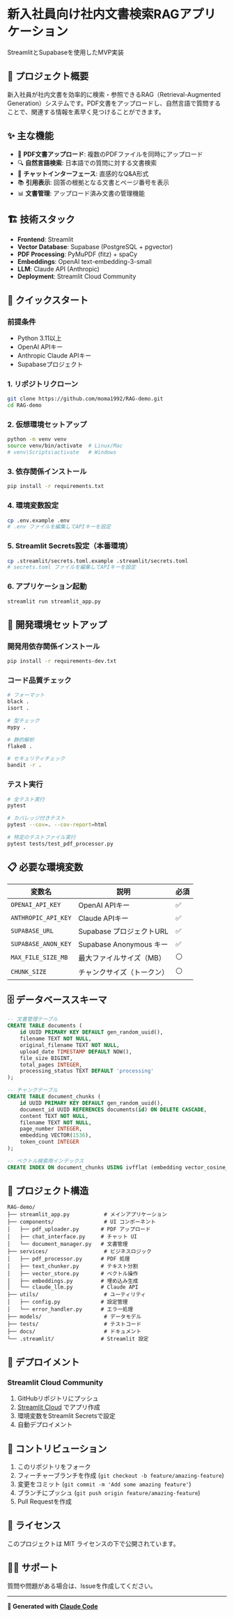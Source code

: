 # 新入社員向け社内文書検索RAGアプリケーション

StreamlitとSupabaseを使用したMVP実装

## 🎯 プロジェクト概要

新入社員が社内文書を効率的に検索・参照できるRAG（Retrieval-Augmented Generation）システムです。PDF文書をアップロードし、自然言語で質問することで、関連する情報を素早く見つけることができます。

## ✨ 主な機能

- 📁 **PDF文書アップロード**: 複数のPDFファイルを同時にアップロード
- 🔍 **自然言語検索**: 日本語での質問に対する文書検索
- 💬 **チャットインターフェース**: 直感的なQ&A形式
- 📚 **引用表示**: 回答の根拠となる文書とページ番号を表示
- 📊 **文書管理**: アップロード済み文書の管理機能

## 🏗️ 技術スタック

- **Frontend**: Streamlit
- **Vector Database**: Supabase (PostgreSQL + pgvector)
- **PDF Processing**: PyMuPDF (fitz) + spaCy
- **Embeddings**: OpenAI text-embedding-3-small
- **LLM**: Claude API (Anthropic)
- **Deployment**: Streamlit Cloud Community

## 🚀 クイックスタート

### 前提条件

- Python 3.11以上
- OpenAI APIキー
- Anthropic Claude APIキー  
- Supabaseプロジェクト

### 1. リポジトリクローン

```bash
git clone https://github.com/moma1992/RAG-demo.git
cd RAG-demo
```

### 2. 仮想環境セットアップ

```bash
python -m venv venv
source venv/bin/activate  # Linux/Mac
# venv\Scripts\activate   # Windows
```

### 3. 依存関係インストール

```bash
pip install -r requirements.txt
```

### 4. 環境変数設定

```bash
cp .env.example .env
# .env ファイルを編集してAPIキーを設定
```

### 5. Streamlit Secrets設定（本番環境）

```bash
cp .streamlit/secrets.toml.example .streamlit/secrets.toml
# secrets.toml ファイルを編集してAPIキーを設定
```

### 6. アプリケーション起動

```bash
streamlit run streamlit_app.py
```

## 🔧 開発環境セットアップ

### 開発用依存関係インストール

```bash
pip install -r requirements-dev.txt
```

### コード品質チェック

```bash
# フォーマット
black .
isort .

# 型チェック
mypy .

# 静的解析
flake8 .

# セキュリティチェック
bandit -r .
```

### テスト実行

```bash
# 全テスト実行
pytest

# カバレッジ付きテスト
pytest --cov=. --cov-report=html

# 特定のテストファイル実行
pytest tests/test_pdf_processor.py
```

## 📋 必要な環境変数

| 変数名 | 説明 | 必須 |
|--------|------|------|
| `OPENAI_API_KEY` | OpenAI APIキー | ✅ |
| `ANTHROPIC_API_KEY` | Claude APIキー | ✅ |
| `SUPABASE_URL` | Supabase プロジェクトURL | ✅ |
| `SUPABASE_ANON_KEY` | Supabase Anonymous キー | ✅ |
| `MAX_FILE_SIZE_MB` | 最大ファイルサイズ（MB） | ⚪ |
| `CHUNK_SIZE` | チャンクサイズ（トークン） | ⚪ |

## 🗄️ データベーススキーマ

```sql
-- 文書管理テーブル
CREATE TABLE documents (
    id UUID PRIMARY KEY DEFAULT gen_random_uuid(),
    filename TEXT NOT NULL,
    original_filename TEXT NOT NULL,
    upload_date TIMESTAMP DEFAULT NOW(),
    file_size BIGINT,
    total_pages INTEGER,
    processing_status TEXT DEFAULT 'processing'
);

-- チャンクテーブル
CREATE TABLE document_chunks (
    id UUID PRIMARY KEY DEFAULT gen_random_uuid(),
    document_id UUID REFERENCES documents(id) ON DELETE CASCADE,
    content TEXT NOT NULL,
    filename TEXT NOT NULL,
    page_number INTEGER,
    embedding VECTOR(1536),
    token_count INTEGER
);

-- ベクトル検索用インデックス
CREATE INDEX ON document_chunks USING ivfflat (embedding vector_cosine_ops);
```

## 📁 プロジェクト構造

```
RAG-demo/
├── streamlit_app.py           # メインアプリケーション
├── components/                # UI コンポーネント
│   ├── pdf_uploader.py       # PDF アップロード
│   ├── chat_interface.py     # チャット UI
│   └── document_manager.py   # 文書管理
├── services/                  # ビジネスロジック
│   ├── pdf_processor.py      # PDF 処理
│   ├── text_chunker.py       # テキスト分割
│   ├── vector_store.py       # ベクトル操作
│   ├── embeddings.py         # 埋め込み生成
│   └── claude_llm.py         # Claude API
├── utils/                     # ユーティリティ
│   ├── config.py             # 設定管理
│   └── error_handler.py      # エラー処理
├── models/                    # データモデル
├── tests/                     # テストコード
├── docs/                      # ドキュメント
└── .streamlit/               # Streamlit 設定
```

## 🚀 デプロイメント

### Streamlit Cloud Community

1. GitHubリポジトリにプッシュ
2. [Streamlit Cloud](https://streamlit.io/cloud) でアプリ作成
3. 環境変数をStreamlit Secretsで設定
4. 自動デプロイメント

## 🤝 コントリビューション

1. このリポジトリをフォーク
2. フィーチャーブランチを作成 (`git checkout -b feature/amazing-feature`)
3. 変更をコミット (`git commit -m 'Add some amazing feature'`)
4. ブランチにプッシュ (`git push origin feature/amazing-feature`)
5. Pull Requestを作成

## 📄 ライセンス

このプロジェクトは MIT ライセンスの下で公開されています。

## 🙋‍♂️ サポート

質問や問題がある場合は、Issueを作成してください。

---

**🤖 Generated with [Claude Code](https://claude.ai/code)**